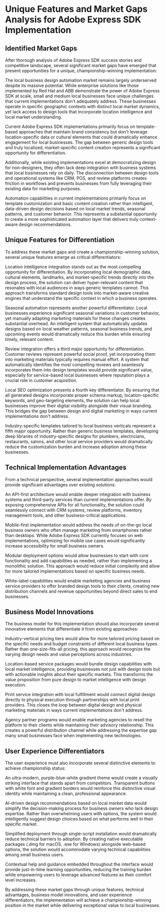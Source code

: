 # Unique Features and Market Gaps Analysis for Adobe Express SDK Implementation

## Identified Market Gaps

After thorough analysis of Adobe Express SDK success stories and competitive landscape, several significant market gaps have emerged that present opportunities for a unique, championship-winning implementation:

The local business design automation market remains largely underserved despite its massive potential. While enterprise solutions like those implemented by Red Hat and ABB demonstrate the power of Adobe Express SDK at scale, small and medium local businesses face unique challenges that current implementations don't adequately address. These businesses operate in specific geographic contexts with distinct local market dynamics, yet lack access to design tools that incorporate location intelligence and local market understanding.

Current Adobe Express SDK implementations primarily focus on template-based approaches that maintain brand consistency but don't leverage location-specific data or cultural elements that could dramatically enhance engagement for local businesses. The gap between generic design tools and truly localized, market-specific content creation represents a significant opportunity for differentiation.

Additionally, while existing implementations excel at democratizing design for non-designers, they often lack deep integration with business systems that local businesses rely on daily. The disconnection between design tools and operational systems like CRM, POS, and review platforms creates friction in workflows and prevents businesses from fully leveraging their existing data for marketing purposes.

Automation capabilities in current implementations primarily focus on template customization and basic content creation rather than intelligent, data-driven design decisions based on local market trends, seasonal patterns, and customer behavior. This represents a substantial opportunity to create a more sophisticated automation layer that delivers truly context-aware design recommendations.

## Unique Features for Differentiation

To address these market gaps and create a championship-winning solution, several unique features emerge as critical differentiators:

Location intelligence integration stands out as the most compelling opportunity for differentiation. By incorporating local demographic data, cultural elements, landmarks, and market-specific trends directly into the design process, the solution can deliver hyper-relevant content that resonates with local audiences in ways generic templates cannot. This approach transforms standard design tools into market-aware creative engines that understand the specific context in which a business operates.

Seasonal automation represents another powerful differentiator. Local businesses experience significant seasonal variations in customer behavior, yet manually adapting marketing materials for these changes creates substantial overhead. An intelligent system that automatically updates designs based on local weather patterns, seasonal business trends, and upcoming events would dramatically reduce this burden while ensuring timely, relevant content.

Review integration offers a third major opportunity for differentiation. Customer reviews represent powerful social proof, yet incorporating them into marketing materials typically requires manual effort. A system that automatically identifies the most compelling reviews and seamlessly incorporates them into design templates would provide significant value, especially for service-based local businesses where reputation plays a crucial role in customer acquisition.

Local SEO optimization presents a fourth key differentiator. By ensuring that all generated designs incorporate proper schema markup, location-specific keywords, and geo-targeting elements, the solution can help local businesses improve their digital visibility alongside their visual branding. This bridges the gap between design and digital marketing in ways current implementations don't address.

Industry-specific templates tailored to local business verticals represent a fifth major opportunity. Rather than generic business templates, developing deep libraries of industry-specific designs for plumbers, electricians, restaurants, salons, and other local service providers would dramatically reduce the customization burden and increase adoption among these businesses.

## Technical Implementation Advantages

From a technical perspective, several implementation approaches would provide significant advantages over existing solutions:

An API-first architecture would enable deeper integration with business systems and third-party services than current implementations offer. By exposing comprehensive APIs for all functionality, the solution could seamlessly connect with CRM systems, review platforms, inventory management tools, and other business-critical applications.

Mobile-first implementation would address the needs of on-the-go local business owners who often manage marketing from smartphones rather than desktops. While Adobe Express SDK currently focuses on web implementations, optimizing for mobile use cases would significantly increase accessibility for small business owners.

Modular deployment options would allow businesses to start with core functionality and add capabilities as needed, rather than implementing a monolithic solution. This approach would reduce initial complexity and allow for more tailored implementations based on specific business needs.

White-label capabilities would enable marketing agencies and business service providers to offer branded design tools to their clients, creating new distribution channels and revenue opportunities beyond direct sales to end businesses.

## Business Model Innovations

The business model for this implementation should also incorporate several innovative elements that differentiate it from existing approaches:

Industry-vertical pricing tiers would allow for more tailored pricing based on the specific needs and budget constraints of different local business types. Rather than one-size-fits-all pricing, this approach would recognize the varying design needs and value perceptions across industries.

Location-based service packages would bundle design capabilities with local market intelligence, providing businesses not just with design tools but with actionable insights about their specific markets. This transforms the value proposition from pure design to market intelligence with design execution.

Print service integration with local fulfillment would connect digital design directly to physical execution through partnerships with local print providers. This closes the loop between digital design and physical marketing materials in ways current implementations don't address.

Agency partner programs would enable marketing agencies to resell the platform to their clients while maintaining their advisory relationship. This creates a powerful distribution channel while addressing the expertise gap many small businesses face when implementing new technologies.

## User Experience Differentiators

The user experience must also incorporate several distinctive elements to achieve championship status:

An ultra-modern, purple-blue-white gradient theme would create a visually striking interface that stands apart from competitors. Transparent buttons with white font and gradient borders would reinforce this distinctive visual identity while maintaining a clean, professional appearance.

AI-driven design recommendations based on local market data would simplify the decision-making process for business owners who lack design expertise. Rather than overwhelming users with options, the system would intelligently suggest design choices based on what performs well in their specific market.

Simplified deployment through single-script installation would dramatically reduce technical barriers to adoption. By creating native executable packages (.dmg for macOS, .exe for Windows) alongside web-based options, the solution would accommodate varying technical capabilities among small business users.

Contextual help and guidance embedded throughout the interface would provide just-in-time learning opportunities, reducing the training burden while empowering users to leverage advanced features as their comfort level increases.

By addressing these market gaps through unique features, technical advantages, business model innovations, and user experience differentiators, the implementation will achieve a championship-winning position in the market while delivering exceptional value to local businesses.
